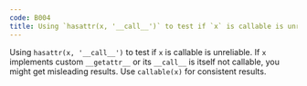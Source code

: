 ```yaml
---
code: B004
title: Using `hasattr(x, '__call__')` to test if `x` is callable is unreliable
---
```


Using `hasattr(x, '__call__')` to test if `x` is callable is unreliable. If `x` implements custom `__getattr__` or its `__call__` is itself not callable, you might get misleading results. Use `callable(x)` for consistent results.